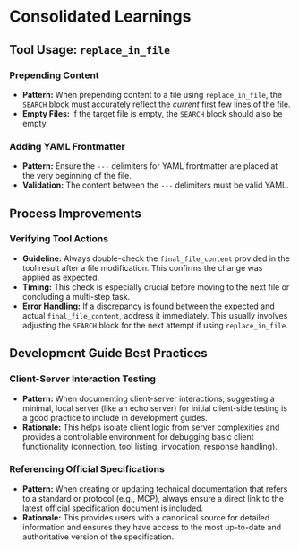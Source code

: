 # Consolidated Learnings

## Tool Usage: `replace_in_file`

### Prepending Content
- **Pattern:** When prepending content to a file using `replace_in_file`, the `SEARCH` block must accurately reflect the *current* first few lines of the file.
- **Empty Files:** If the target file is empty, the `SEARCH` block should also be empty.

### Adding YAML Frontmatter
- **Pattern:** Ensure the `---` delimiters for YAML frontmatter are placed at the very beginning of the file.
- **Validation:** The content between the `---` delimiters must be valid YAML.

## Process Improvements

### Verifying Tool Actions
- **Guideline:** Always double-check the `final_file_content` provided in the tool result after a file modification. This confirms the change was applied as expected.
- **Timing:** This check is especially crucial before moving to the next file or concluding a multi-step task.
- **Error Handling:** If a discrepancy is found between the expected and actual `final_file_content`, address it immediately. This usually involves adjusting the `SEARCH` block for the next attempt if using `replace_in_file`.

## Development Guide Best Practices

### Client-Server Interaction Testing
- **Pattern:** When documenting client-server interactions, suggesting a minimal, local server (like an echo server) for initial client-side testing is a good practice to include in development guides.
- **Rationale:** This helps isolate client logic from server complexities and provides a controllable environment for debugging basic client functionality (connection, tool listing, invocation, response handling).

### Referencing Official Specifications
- **Pattern:** When creating or updating technical documentation that refers to a standard or protocol (e.g., MCP), always ensure a direct link to the latest official specification document is included.
- **Rationale:** This provides users with a canonical source for detailed information and ensures they have access to the most up-to-date and authoritative version of the specification.
